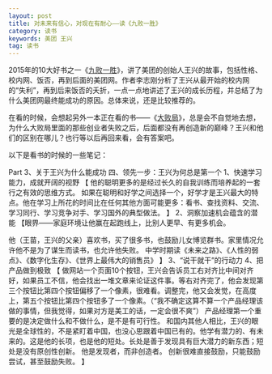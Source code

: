 ```yaml
---
layout: post
title: 对未来有信心，对现在有耐心——读《九败一胜》
category: 读书
keywords: 美团 王兴
tag: 读书
---
```

2015年的10大好书之一《[九败一胜](https://book.douban.com/subject/2018527/)》，讲了美团的创始人王兴的故事，包括性格、校内网、饭否，再到后面的美团网。作者李志刚分析了王兴从最开始的校内网的“失利”，再到后来饭否的夭折，一点一点地讲述了王兴的成长历程，并总结了为什么美团网最终能成功的原因。总体来说，还是比较推荐的。

在看的时候，会想起另外一本正在看的书——《[大败局](https://book.douban.com/subject/1072438/)》，总是会不自觉地去想，为什么大败局里面的那些创业者失败之后，后面都没有再创造新的巅峰？王兴和他们的区别在哪儿？也行等以后再回来看，会有答案吧。

以下是看书的时候的一些笔记：
	
Part 3、关于王兴为什么能成功
四、领先一步：王兴为何总是第一个
1、快速学习能力，成就开阔的视野
【
他的聪明更多的是经过长久的自我训练而培养起的一套行之有效的思维方式。
如果在聪明和好学之间选择一个，好学才是王兴最大的特点。他在学习上所花的时间比在任何其他方面可能更多：看书、查找资料、交流、学习同行、学习竞争对手、学习国外的典型做法。
】
2、洞察加速机会蕴含的潜能
【眼界——家庭环境让他赢在起跑线上，比别人更早、有更多机会。

他（王苗，王兴的父亲）喜欢书，买了很多书，也鼓励儿女博览群书。家里情况允许他不是为了谋生而读书，也允许他失败。
中学时期读《未来之路》、《人性的弱点》、《数字化生存》、《世界上最伟大的销售员》
】
3、“说干就干”的行动力
4、把产品做到极致
【
做网站一个页面10个按钮，王兴会告诉员工右对齐比中间对齐好，如果员工不信，他会找出一堆文章来论证这件事。等右对齐完了，他会发现第三个按钮比第四个按钮偏移了一个像素，很难看。调整完，他又会发觉，在高度上，第五个按钮比第四个按钮多了一个像素。（“我不确定这算不算一个产品经理该做的事情，但我觉得，如果对方是美工的话，一定会很不爽”）
产品经理第一个重要的是决定做什么和不做什么，是不是有可行性。
和国内其他人相比，王兴的眼光是全球性的，不是紧盯着中国，也没心思跟着中国已有的。他学有潜力的、有未来的。这是他的长项，也是他的短处。长处是善于发现具有巨大潜力的新东西；短处是没有原创性创新。
他是发现者，而非创造者。
创新很难直接鼓励，只能鼓励尝试，甚至鼓励失败。
】

